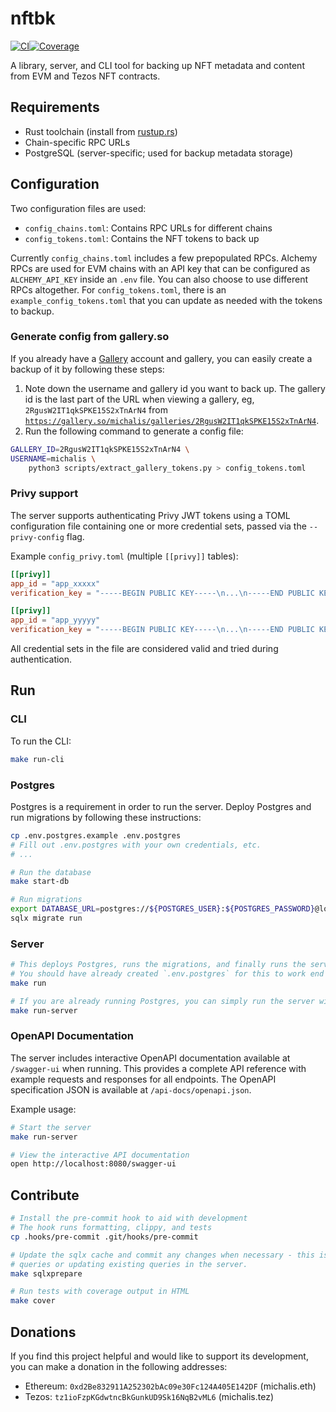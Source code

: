 # nftbk

[![CI](https://github.com/0xmichalis/nftbk/actions/workflows/ci.yml/badge.svg)](https://github.com/0xmichalis/nftbk/actions/workflows/ci.yml)[![Coverage](https://coveralls.io/repos/github/0xmichalis/nftbk/badge.svg?branch=main)](https://coveralls.io/github/0xmichalis/nftbk?branch=main)

A library, server, and CLI tool for backing up NFT metadata and content from EVM and Tezos NFT contracts.

## Requirements

- Rust toolchain (install from [rustup.rs](https://rustup.rs))
- Chain-specific RPC URLs
- PostgreSQL (server-specific; used for backup metadata storage)

## Configuration

Two configuration files are used:
- `config_chains.toml`: Contains RPC URLs for different chains
- `config_tokens.toml`: Contains the NFT tokens to back up

Currently `config_chains.toml` includes a few prepopulated RPCs. Alchemy RPCs are used for EVM chains with an API key that can be configured as `ALCHEMY_API_KEY` inside an `.env` file. You can also choose to use different RPCs altogether. For `config_tokens.toml`, there is an `example_config_tokens.toml` that you can update as needed with the tokens to backup.

### Generate config from gallery.so

If you already have a [Gallery](https://gallery.so) account and gallery, you can easily create a backup of it by following these steps:
1. Note down the username and gallery id you want to back up. The gallery id is the last part of the URL when viewing a gallery, eg, `2RgusW2IT1qkSPKE15S2xTnArN4`  from [`https://gallery.so/michalis/galleries/2RgusW2IT1qkSPKE15S2xTnArN4`](https://gallery.so/michalis/galleries/2RgusW2IT1qkSPKE15S2xTnArN4).
2. Run the following command to generate a config file:
```sh
GALLERY_ID=2RgusW2IT1qkSPKE15S2xTnArN4 \
USERNAME=michalis \
    python3 scripts/extract_gallery_tokens.py > config_tokens.toml
```

### Privy support

The server supports authenticating Privy JWT tokens using a TOML configuration file containing one or more credential sets, passed via the `--privy-config` flag.

Example `config_privy.toml` (multiple `[[privy]]` tables):

```toml
[[privy]]
app_id = "app_xxxxx"
verification_key = "-----BEGIN PUBLIC KEY-----\n...\n-----END PUBLIC KEY-----\n"

[[privy]]
app_id = "app_yyyyy"
verification_key = "-----BEGIN PUBLIC KEY-----\n...\n-----END PUBLIC KEY-----\n"
```

All credential sets in the file are considered valid and tried during authentication.

## Run

### CLI

To run the CLI:

```sh
make run-cli
```

### Postgres

Postgres is a requirement in order to run the server. Deploy Postgres and run migrations by following these instructions:

```sh
cp .env.postgres.example .env.postgres
# Fill out .env.postgres with your own credentials, etc.
# ...

# Run the database
make start-db

# Run migrations
export DATABASE_URL=postgres://${POSTGRES_USER}:${POSTGRES_PASSWORD}@localhost:5432/${POSTGRES_DB}
sqlx migrate run
```

### Server

```sh
# This deploys Postgres, runs the migrations, and finally runs the server
# You should have already created `.env.postgres` for this to work end to end.
make run

# If you are already running Postgres, you can simply run the server with:
make run-server
```

### OpenAPI Documentation

The server includes interactive OpenAPI documentation available at `/swagger-ui` when running. This provides a complete API reference with example requests and responses for all endpoints. The OpenAPI specification JSON is available at `/api-docs/openapi.json`.

Example usage:
```sh
# Start the server
make run-server

# View the interactive API documentation
open http://localhost:8080/swagger-ui
```

## Contribute

```sh
# Install the pre-commit hook to aid with development
# The hook runs formatting, clippy, and tests
cp .hooks/pre-commit .git/hooks/pre-commit

# Update the sqlx cache and commit any changes when necessary - this is needed when developing new
# queries or updating existing queries in the server.
make sqlxprepare

# Run tests with coverage output in HTML
make cover
```

## Donations

If you find this project helpful and would like to support its development, you can make a donation in the following addresses:
* Ethereum: `0xd2Be832911A252302bAc09e30Fc124A405E142DF` (michalis.eth)
* Tezos: `tz1ioFzpKGdwtncBkGunkUD9Sk16NqB2vML6` (michalis.tez)
